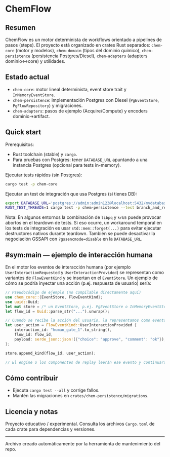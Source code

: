 # ChemFlow

Resumen
-------
ChemFlow es un motor determinista de workflows orientado a pipelines de pasos (steps). El proyecto está organizado en crates Rust separados: `chem-core` (motor y modelos), `chem-domain` (tipos del dominio químico), `chem-persistence` (persistencia Postgres/Diesel), `chem-adapters` (adapters dominio↔core) y utilidades.

Estado actual
------------
- `chem-core`: motor lineal determinista, event store trait y `InMemoryEventStore`.
- `chem-persistence`: implementación Postgres con Diesel (`PgEventStore`, `PgFlowRepository`) y migraciones.
- `chem-adapters`: pasos de ejemplo (Acquire/Compute) y encoders dominio→artifact.

Quick start
-----------
Prerequisitos:
- Rust toolchain (stable) y `cargo`.
- Para pruebas con Postgres: tener `DATABASE_URL` apuntando a una instancia Postgres (opcional para tests in-memory).

Ejecutar tests rápidos (sin Postgres):

```bash
cargo test -p chem-core
```

Ejecutar un test de integración que usa Postgres (si tienes DB):

```bash
export DATABASE_URL='postgres://admin:admin123@localhost:5432/mydatabase?gssencmode=disable'
RUST_TEST_THREADS=1 cargo test -p chem-persistence --test branch_and_recover -- --nocapture
```

Nota: En algunos entornos la combinación de `libpq` y `krb5` puede provocar abortos en el teardown de tests. Si eso ocurre, un workaround temporal en los tests de integración es usar `std::mem::forget(...)` para evitar ejecutar destructores nativos durante teardown. También se puede desactivar la negociación GSSAPI con `?gssencmode=disable` en la `DATABASE_URL`.

#sym:main — ejemplo de interacción humana
----------------------------------------
En el motor los eventos de interacción humana (por ejemplo `UserInteractionRequested` y `UserInteractionProvided`) se representan como variantes de `FlowEventKind` y se insertan en el `EventStore`. Un ejemplo de cómo se podría inyectar una acción (p.ej. respuesta de usuario) sería:

```rust
// Pseudocódigo de ejemplo (no compilable directamente aquí)
use chem_core::{EventStore, FlowEventKind};
use uuid::Uuid;
let mut store = /* un EventStore, p.ej. PgEventStore o InMemoryEventStore */;
let flow_id = Uuid::parse_str("...").unwrap();

// Cuando se recibe la acción del usuario, la representamos como evento
let user_action = FlowEventKind::UserInteractionProvided {
    interaction_id: "human_gate_1".to_string(),
    flow_id: flow_id,
    payload: serde_json::json!({"choice": "approve", "comment": "ok"}),
};

store.append_kind(flow_id, user_action);

// El engine o los componentes de replay leerán ese evento y continuarán
```

Cómo contribuir
---------------
- Ejecuta `cargo test --all` y corrige fallos.
- Mantén las migraciones en `crates/chem-persistence/migrations`.

Licencia y notas
-----------------
Proyecto educativo / experimental. Consulta los archivos `Cargo.toml` de cada crate para dependencias y versiones.

---
Archivo creado automáticamente por la herramienta de mantenimiento del repo.

